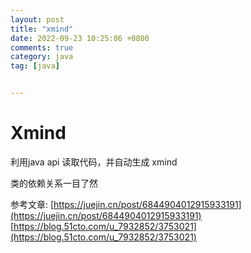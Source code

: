 ```yaml
---
layout: post
title: "xmind"
date: 2022-09-23 10:25:06 +0800
comments: true
category: java
tag: [java]


---
```


# Xmind

利用java api 读取代码，并自动生成 xmind

类的依赖关系一目了然



参考文章: [https://juejin.cn/post/6844904012915933191](https://juejin.cn/post/6844904012915933191)
[https://blog.51cto.com/u_7932852/3753021](https://blog.51cto.com/u_7932852/3753021)